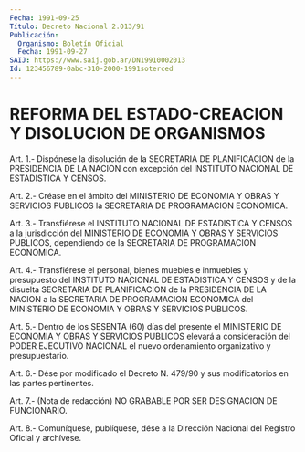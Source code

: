 ```yaml
---
Fecha: 1991-09-25
Título: Decreto Nacional 2.013/91
Publicación:
  Organismo: Boletín Oficial
  Fecha: 1991-09-27
SAIJ: https://www.saij.gob.ar/DN19910002013
Id: 123456789-0abc-310-2000-1991soterced
---
```

# REFORMA DEL ESTADO-CREACION Y DISOLUCION DE ORGANISMOS

<a id="1"></a>
Art. 1.- Dispónese la disolución de la SECRETARIA DE PLANIFICACION  de  la  PRESIDENCIA  DE  LA NACION con excepción del INSTITUTO NACIONAL DE ESTADISTICA Y CENSOS.

<a id="2"></a>
Art. 2.- Créase en el ámbito del MINISTERIO DE ECONOMIA Y OBRAS Y SERVICIOS  PUBLICOS  la  SECRETARIA  DE  PROGRAMACION  ECONOMICA.

<a id="3"></a>
Art.  3.-  Transfiérese el INSTITUTO NACIONAL DE ESTADISTICA Y CENSOS a la jurisdicción  del  MINISTERIO  DE  ECONOMIA  Y  OBRAS Y SERVICIOS  PUBLICOS,  dependiendo  de la SECRETARIA DE PROGRAMACION ECONOMICA.

<a id="4"></a>
Art. 4.- Transfiérese el personal, bienes muebles e inmuebles y presupuesto  del INSTITUTO NACIONAL DE ESTADISTICA Y CENSOS y de la disuelta SECRETARIA  DE  PLANIFICACION  de  la  PRESIDENCIA  DE  LA NACION  a la SECRETARIA DE PROGRAMACION ECONOMICA del MINISTERIO DE ECONOMIA Y OBRAS Y SERVICIOS PUBLICOS.

<a id="5"></a>
Art.  5.-  Dentro  de  los  SESENTA  (60) días del presente el MINISTERIO  DE  ECONOMIA  Y OBRAS Y SERVICIOS  PUBLICOS  elevará  a consideración del PODER EJECUTIVO  NACIONAL  el  nuevo ordenamiento organizativo y presupuestario.

<a id="6"></a>
Art.  6.-  Dése  por  modificado  el  Decreto  N. 479/90 y sus modificatorios en las partes pertinentes.

<a id="7"></a>
Art. 7.- (Nota de redacción) NO GRABABLE POR SER DESIGNACION DE FUNCIONARIO.

<a id="8"></a>
Art. 8.- Comuníquese, publíquese, dése a la Dirección Nacional del Registro Oficial y archívese.